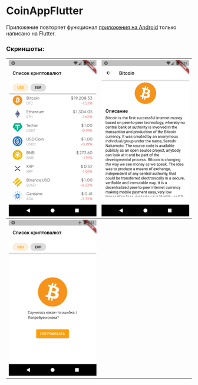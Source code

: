 # CoinAppFlutter

Приложение повторяет функционал [приложения на Android](https://github.com/vlsolodilov/CoinApp) 
только написано на Flutter.

### Скриншоты:
| ![CoinList](/screenshot/Screenshot_coin_list.png)| ![CoinDetail](/screenshot/Screenshot_coin_detail.png) |
| --------------------------------------- | --------------------------------------- |
| ![CoinListError](/screenshot/Screenshot_coin_list_error.png) |                |
